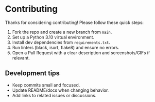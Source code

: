 # Contributing

Thanks for considering contributing! Please follow these quick steps:

1. Fork the repo and create a new branch from `main`.
2. Set up a Python 3.10 virtual environment.
3. Install dev dependencies from `requirements.txt`.
4. Run linters (black, isort, flake8) and ensure no errors.
5. Open a Pull Request with a clear description and screenshots/GIFs if relevant.

## Development tips

-   Keep commits small and focused.
-   Update README/docs when changing behavior.
-   Add links to related issues or discussions.
